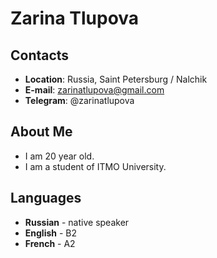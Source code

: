 # Zarina Tlupova

## Contacts
* **Location**: Russia, Saint Petersburg / Nalchik
* **E-mail**: zarinatlupova@gmail.com
* **Telegram**: @zarinatlupova

## About Me
* I am 20 year old. 
* I am a student of ITMO University.

## Languages
* **Russian** - native speaker
* **English** - B2
* **French** - A2
